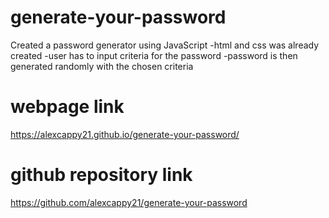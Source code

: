 # generate-your-password

Created a password generator using JavaScript
-html and css was already created
-user has to input criteria for the password
-password is then generated randomly with the chosen criteria


# webpage link 
https://alexcappy21.github.io/generate-your-password/
# github repository link
https://github.com/alexcappy21/generate-your-password